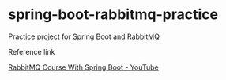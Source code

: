 # spring-boot-rabbitmq-practice

Practice project for Spring Boot and RabbitMQ

Reference link

[RabbitMQ Course With Spring Boot - YouTube](https://www.youtube.com/playlist?list=PLoNChWlyFPxcIqVwgwZ59jkv9tF_aSZr2)
